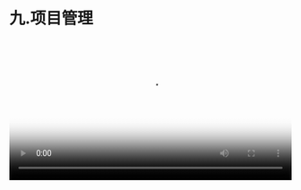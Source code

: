 # 九.项目管理


<video src="http://d.lanhuapp.com/item-manage.mp4" poster="../.gitbook/assets/poster_9.png" width="100%" controls></video>
